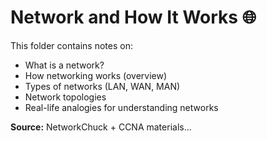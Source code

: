 # Network and How It Works 🌐

This folder contains notes on:
- What is a network?
- How networking works (overview)
- Types of networks (LAN, WAN, MAN)
- Network topologies
- Real-life analogies for understanding networks

**Source:** NetworkChuck + CCNA materials...
